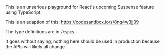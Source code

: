 This is an unserious playground for React's upcoming Suspense feature using TypeScript.

This is an adaption of this:
https://codesandbox.io/s/8nq4w3jj39

The type definitions are in `/types`.

It goes without saying, nothing here should be used in production because the
APIs will likely all change.
